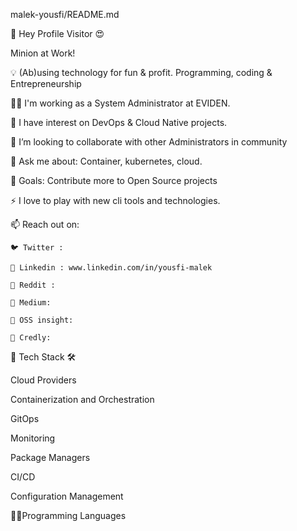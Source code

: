 
malek-yousfi/README.md

👋 Hey Profile Visitor 😍

Minion at Work! 

💡 (Ab)using technology for fun & profit. Programming, coding & Entrepreneurship

👨‍💻 I'm working as a System Administrator at EVIDEN.

🔭 I have interest on DevOps & Cloud Native projects.

👯 I’m looking to collaborate with other Administrators in community

💬 Ask me about: Container, kubernetes, cloud.

🥅 Goals: Contribute more to Open Source projects

⚡ I love to play with new cli tools and technologies.

📫 Reach out on:

    🐦 Twitter : 

    📘 Linkedin : www.linkedin.com/in/yousfi-malek

    🔖 Reddit : 

    📑 Medium: 

    📌 OSS insight: 

    🥇 Credly: 

🧰 Tech Stack 🛠

Cloud Providers

Containerization and Orchestration

GitOps

Monitoring

Package Managers

CI/CD

Configuration Management

👩‍💻Programming Languages


